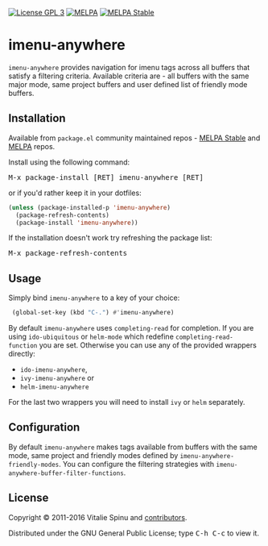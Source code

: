 [![License GPL 3][badge-license]][copying]
[![MELPA][melpa-badge]][melpa-package]
[![MELPA Stable][melpa-stable-badge]][melpa-stable-package]

# imenu-anywhere

`imenu-anywhere` provides navigation for imenu tags across all buffers that
satisfy a filtering criteria. Available criteria are - all buffers with the same
major mode, same project buffers and user defined list of friendly mode buffers.

## Installation

Available from `package.el` community maintained repos -
[MELPA Stable][] and [MELPA][] repos.

Install using the following command:

<kbd>M-x package-install [RET] imenu-anywhere [RET]</kbd>

or if you'd rather keep it in your dotfiles:

```el
(unless (package-installed-p 'imenu-anywhere)
  (package-refresh-contents)
  (package-install 'imenu-anywhere))
```

If the installation doesn't work try refreshing the package list:

<kbd>M-x package-refresh-contents</kbd>

## Usage

Simply bind `imenu-anywhere` to a key of your choice:

```el
 (global-set-key (kbd "C-.") #'imenu-anywhere)
```

By default `imenu-anywhere` uses `completing-read` for completion. If you are
using `ido-ubiquitous` or `helm-mode` which redefine `completing-read-function`
you are set. Otherwise you can use any of the provided wrappers directly:

  - `ido-imenu-anywhere`,
  - `ivy-imenu-anywhere` or
  - `helm-imenu-anywhere`

For the last two wrappers you will need to install `ivy` or `helm` separately.

## Configuration

By default `imenu-anywhere` makes tags available from buffers with the same
mode, same project and friendly modes defined by `imenu-anywhere-friendly-modes`. 
You can configure the filtering strategies with `imenu-anywhere-buffer-filter-functions`.


## License

Copyright © 2011-2016 Vitalie Spinu and [contributors][].

Distributed under the GNU General Public License; type <kbd>C-h C-c</kbd> to view it.

[badge-license]: https://img.shields.io/badge/license-GPL_3-green.svg
[melpa-badge]: http://melpa.org/packages/imenu-anywhere-badge.svg
[melpa-stable-badge]: http://stable.melpa.org/packages/imenu-anywhere-badge.svg
[melpa-package]: http://melpa.org/#/imenu-anywhere
[melpa-stable-package]: http://stable.melpa.org/#/imenu-anywhere
[COPYING]: http://www.gnu.org/copyleft/gpl.html
[contributors]: https://github.com/vspinu/imenu-anywhere/contributors
[MELPA]: http://melpa.org
[MELPA stable]: http://stable.melpa.org

